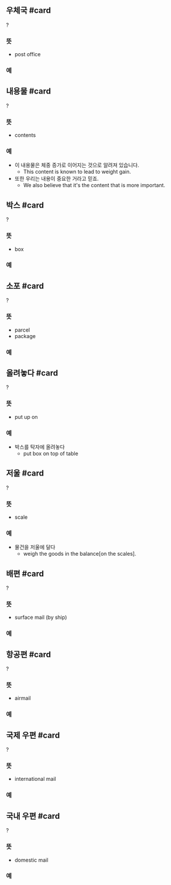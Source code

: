## 우체국 #card
?
### 뜻
- post office
### 예
<!--SR:!2024-07-29,4,270-->

## 내용물 #card
?
### 뜻
- contents
### 예
- 이 내용물은 체중 증가로 이어지는 것으로 알려져 있습니다.
	- This content is known to lead to weight gain.
- 또한 우리는 내용이 중요한 거라고 믿죠.
	- We also believe that it's the content that is more important.
<!--SR:!2024-07-29,4,270-->

## 박스 #card
?
### 뜻
- box
### 예

## 소포 #card
?
### 뜻
- parcel
- package
### 예


## 올려놓다 #card
?
### 뜻
- put up on
### 예
- 박스를 탁자에 올려놓다
	- put box on top of table

## 저울 #card
?
### 뜻
- scale
### 예
- 물건을 저울에 달다
	- weigh the goods in the balance[on the scales].

## 배편 #card
?
### 뜻
- surface mail (by ship)
### 예


## 항공편 #card
?
### 뜻
- airmail
### 예
<!--SR:!2024-07-29,4,270-->


## 국제 우편 #card
?
### 뜻
- international mail
### 예
<!--SR:!2024-08-02,4,270-->

## 국내 우편 #card
?
### 뜻
- domestic mail
### 예
